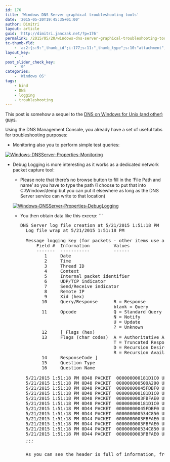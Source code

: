 ```yaml
---
id: 176
title: 'Windows DNS Server graphical troubleshooting tools'
date: '2015-05-20T19:45:35+01:00'
author: Dimitri
layout: article
guid: 'http://dimitri.janczak.net/?p=176'
permalink: /2015/05/20/windows-dns-server-graphical-troubleshooting-tools/
tc-thumb-fld:
    - 'a:2:{s:9:"_thumb_id";i:177;s:11:"_thumb_type";s:10:"attachment";}'
layout_key:
    - ''
post_slider_check_key:
    - '0'
categories:
    - 'Windows OS'
tags:
    - bind
    - DNS
    - logging
    - troubleshooting
---
```


This post is somehow a sequel to the [DNS on Windows for Unix (and other) guys](http://dimitri.janczak.net/2015/05/15/dns-on-windows-for-unix-and-other-guys/).

Using the DNS Management Console, you already have a set of useful tabs for troubleshooting purposes:

- Monitoring also you to perform simple test queries:

[![Windows-DNSServer-Properties-Monitoring](http://dimitri.janczak.net/wp-content/uploads/2015/05/Windows-DNSServer-Properties-Monitoring-259x300.png)](http://dimitri.janczak.net/wp-content/uploads/2015/05/Windows-DNSServer-Properties-Monitoring.png)

- Debug Logging is more interesting as it works as a dedicated network packet capture tool: 
    - Please note that there’s no browse button to fill in the ‘File Path and name’ so you have to type the path (I choose to put that into C:\\Windows\\temp but you can put it elsewhere as long as the DNS Server service can write to that location)
    
    [![Windows-DNSServer-Properties-DebugLogging](http://dimitri.janczak.net/wp-content/uploads/2015/05/Windows-DNSServer-Properties-DebugLogging1-262x300.png)](http://dimitri.janczak.net/wp-content/uploads/2015/05/Windows-DNSServer-Properties-DebugLogging1.png)
    
    
    - You then obtain data like this excerp: ```
        <pre class="lang:default decode:true" title="DNS Log file on Windows">DNS Server log file creation at 5/21/2015 1:51:18 PM
        Log file wrap at 5/21/2015 1:51:18 PM
        
        Message logging key (for packets - other items use a subset of these fields):
        	Field #  Information         Values
        	-------  -----------         ------
        	   1     Date
        	   2     Time
        	   3     Thread ID
        	   4     Context
        	   5     Internal packet identifier
        	   6     UDP/TCP indicator
        	   7     Send/Receive indicator
        	   8     Remote IP
        	   9     Xid (hex)
        	  10     Query/Response      R = Response
        	                             blank = Query
        	  11     Opcode              Q = Standard Query
        	                             N = Notify
        	                             U = Update
        	                             ? = Unknown
        	  12     [ Flags (hex)
        	  13     Flags (char codes)  A = Authoritative Answer
        	                             T = Truncated Response
        	                             D = Recursion Desired
        	                             R = Recursion Available
        	  14     ResponseCode ]
        	  15     Question Type
        	  16     Question Name
        
        5/21/2015 1:51:18 PM 0D48 PACKET  000000000181D1C0 UDP Rcv 10.250.2.246    0c6b   Q [0001   D   NOERROR] A      (10)sitecheck2(5)opera(3)com(0)
        5/21/2015 1:51:18 PM 0D48 PACKET  000000000509A200 UDP Snd 10.250.128.151  b94d   Q [0001   D   NOERROR] A      (10)sitecheck2(5)opera(3)com(0)
        5/21/2015 1:51:18 PM 0D48 PACKET  00000000045FDBF0 UDP Rcv 10.250.128.151  b94d R Q [8081   DR  NOERROR] A      (10)sitecheck2(5)opera(3)com(0)
        5/21/2015 1:51:18 PM 0D48 PACKET  000000000181D1C0 UDP Snd 10.250.2.246    0c6b R Q [8081   DR  NOERROR] A      (10)sitecheck2(5)opera(3)com(0)
        5/21/2015 1:51:18 PM 0D48 PACKET  0000000003FBFAE0 UDP Rcv 10.250.2.246    1425   Q [0001   D   NOERROR] A      (5)ctldl(13)windowsupdate(3)com(0)
        5/21/2015 1:51:18 PM 0D48 PACKET  000000000181D1C0 UDP Snd 10.250.128.151  b866   Q [0001   D   NOERROR] A      (5)a1621(1)g(6)akamai(3)net(0)
        5/21/2015 1:51:18 PM 0D44 PACKET  00000000045FDBF0 UDP Rcv 10.250.2.246    c556   Q [0001   D   NOERROR] A      (5)ctldl(13)windowsupdate(3)com(0)
        5/21/2015 1:51:18 PM 0D44 PACKET  000000000534C850 UDP Rcv 10.250.128.151  b866 R Q [8081   DR  NOERROR] A      (5)a1621(1)g(6)akamai(3)net(0)
        5/21/2015 1:51:18 PM 0D44 PACKET  0000000003FBFAE0 UDP Snd 10.250.2.246    c556 R Q [8081   DR  NOERROR] A      (5)ctldl(13)windowsupdate(3)com(0)
        5/21/2015 1:51:18 PM 0D44 PACKET  0000000003FBFAE0 UDP Snd 10.250.2.246    1425 R Q [8081   DR  NOERROR] A      (5)ctldl(13)windowsupdate(3)com(0)
        5/21/2015 1:51:18 PM 0D44 PACKET  000000000534C850 UDP Rcv 10.250.2.246    10ab   Q [0001   D   NOERROR] A      (10)duckduckgo(3)com(0)
        5/21/2015 1:51:18 PM 0D44 PACKET  0000000003FBFAE0 UDP Snd 10.250.128.151  a7cb   Q [0001   D   NOERROR] A      (10)duckduckgo(3)com(0)
        ...
        ```
        
        As you can see the header is full of information, from the time the log was taken/wrapped (these are local times to the server) to a complete reminder of the various fields you may encounter.